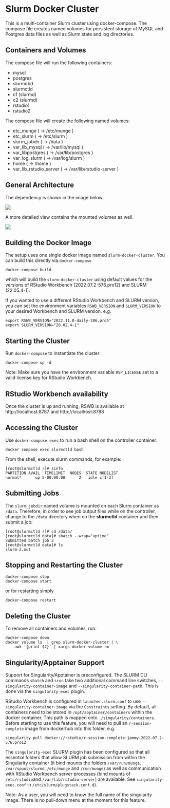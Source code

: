 # Slurm Docker Cluster

This is a multi-container Slurm cluster using docker-compose.  The compose file
creates named volumes for persistent storage of MySQL and Postgres data files as well as
Slurm state and log directories.

## Containers and Volumes

The compose file will run the following containers:

* mysql
* postgres
* slurmdbd
* slurmctld
* c1 (slurmd)
* c2 (slurmd)
* rstudio1
* rstudio2

The compose file will create the following named volumes:

* etc_munge         	 ( -> /etc/munge     )
* etc_slurm         	 ( -> /etc/slurm     )
* slurm_jobdir      	 ( -> /data          )
* var_lib_mysql     	 ( -> /var/lib/mysql )
* var_libpostgres     	 ( -> /var/lib/postgres )
* var_log_slurm     	 ( -> /var/log/slurm )
* home	 		 ( -> /home )
* var_lib_rstudio_server ( -> /var/lib/rstudio-server )

## General Architecture

The dependency is shown in the image below.

![](img/docker-compose.png)

A more detailed view contains the mounted volumes as well. 

![](img/docker-compose-no-nw-no-port.png)


## Building the Docker Image

The setup uses one single docker image named `slurm-docker-cluster`. You can build this directly via  `docker-compose`

```console
docker-compose build 
```
which will build the `slurm-docker-cluster` using default values for the versions of RStudio Workbench (2022.07.2-576.pro12) and SLURM (22.05.4-1).

If you wanted to use a different RStudio Workbench and SLURM version, you can set the environment variables `RSWB_VERSION` and `SLURM_VERSION` to your desired Workbench and SLURM version. e.g. 

```console
export RSWB_VERSION="2022.11.0-daily-206.pro5"
export SLURM_VERSION="20.02.4-1"

```                                                  


## Starting the Cluster

Run `docker-compose` to instantiate the cluster:

```console
docker-compose up -d
```

Note: Make sure you have the environment variable `RSP_LICENSE` set to a valid license key for RStudio Workbench.  

## RStudio Workbench availability

Once the cluster is up and running, RSWB is available at http://localhost:8787 and http://localhost:8788

## Accessing the Cluster

Use `docker-compose exec` to run a bash shell on the controller container:

```console
docker compose exec slurmctld bash
```

From the shell, execute slurm commands, for example:

```console
[root@slurmctld /]# sinfo
PARTITION AVAIL  TIMELIMIT  NODES  STATE NODELIST
normal*      up 5-00:00:00      2   idle c[1-2]
```

## Submitting Jobs

The `slurm_jobdir` named volume is mounted on each Slurm container as `/data`.
Therefore, in order to see job output files while on the controller, change to
the `/data` directory when on the **slurmctld** container and then submit a job:

```console
[root@slurmctld /]# cd /data/
[root@slurmctld data]# sbatch --wrap="uptime"
Submitted batch job 2
[root@slurmctld data]# ls
slurm-2.out
```

## Stopping and Restarting the Cluster

```console
docker-compose stop
docker-compose start
```

or for restarting simply

```console
docker-compose restart
```

## Deleting the Cluster

To remove all containers and volumes, run:

```console
docker-compose down
docker volume ls  | grep slurm-docker-cluster | \
	awk '{print $2}' | xargs docker volume rm 
```

## Singularity/Apptainer Support

Support for Singularity/Apptainer is preconfigured. The SLURM CLI commands `sbatch` and `srun` take two additional command line switches, `--singularity-container-image` and `--singularity-container-path`. This is done via the `singularity-exec` plugin. 

RStudio Workbench is configured in `launcher.slurm.conf` to use `--singularity-container-image` via the `Constraints` setting. By default, all containers need to be stored in `/opt/apptainer/containers` within the docker container. This path is mapped onto `./singularity/containers`. Before starting to use this feature, you will need to pull an `r-session-complete` image from dockerhub into this folder, e.g. 

```
singularity pull docker://rstudio/r-session-complete:jammy-2022.07.2-576.pro12
```

The `singularity-exec` SLURM plugin has been configured so that all essential folders that allow SLURM job submission from within the Singularity container (it bind mounts the folders `/var/run/munge`, `/var/spool/slurmd`, `/etc/munge` and `/run/munge`) as well as communication with RStudio Workbench server processes (bind mounts of `/etc/rstudio`and `/var/lib/rstudio-server`) are available. See `singularity-exec.conf` in `/etc/slurm/plugstack.conf.d`).

Note: As a user, you will need to know the full name of the singularity image. There is no pull-down menu at the moment for this feature. 
